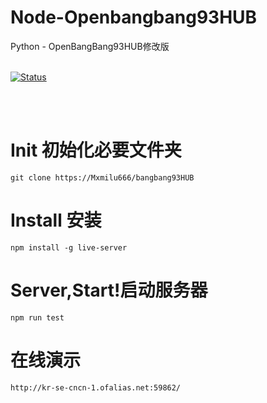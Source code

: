 # Node-Openbangbang93HUB
Python - OpenBangBang93HUB修改版
<br><br>

[![Status](https://img.shields.io/badge/node-v21.6.2-blue.svg)](https://nodejs.org/en/download/)

<br><br>

# Init 初始化必要文件夹
```
git clone https://Mxmilu666/bangbang93HUB
```


# Install 安装
```
npm install -g live-server
```


# Server,Start!启动服务器
```
npm run test
```


# 在线演示
```
http://kr-se-cncn-1.ofalias.net:59862/
```

